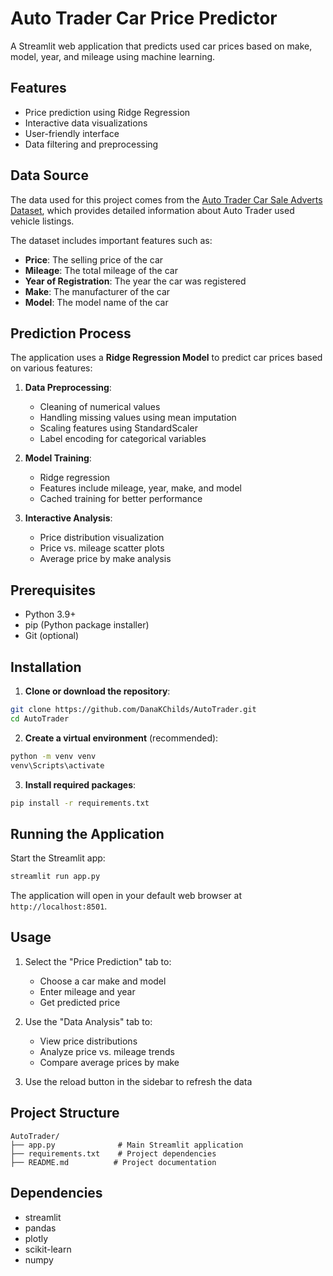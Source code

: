 # Auto Trader Car Price Predictor

A Streamlit web application that predicts used car prices based on make, model, year, and mileage using machine learning.

## Features

- Price prediction using Ridge Regression
- Interactive data visualizations
- User-friendly interface
- Data filtering and preprocessing

## Data Source

The data used for this project comes from the [Auto Trader Car Sale Adverts Dataset](https://www.kaggle.com/datasets/shayanshahid997/autotrader-at-car-sale-adverts-dataset), which provides detailed information about Auto Trader used vehicle listings.

The dataset includes important features such as:
- **Price**: The selling price of the car
- **Mileage**: The total mileage of the car
- **Year of Registration**: The year the car was registered
- **Make**: The manufacturer of the car
- **Model**: The model name of the car

## Prediction Process

The application uses a **Ridge Regression Model** to predict car prices based on various features:

1. **Data Preprocessing**: 
   - Cleaning of numerical values
   - Handling missing values using mean imputation
   - Scaling features using StandardScaler
   - Label encoding for categorical variables

2. **Model Training**: 
   - Ridge regression
   - Features include mileage, year, make, and model
   - Cached training for better performance

3. **Interactive Analysis**:
   - Price distribution visualization
   - Price vs. mileage scatter plots
   - Average price by make analysis

## Prerequisites

- Python 3.9+
- pip (Python package installer)
- Git (optional)

## Installation

1. **Clone or download the repository**:
```bash
git clone https://github.com/DanaKChilds/AutoTrader.git
cd AutoTrader
```

2. **Create a virtual environment** (recommended):
```bash
python -m venv venv
venv\Scripts\activate
```

3. **Install required packages**:
```bash
pip install -r requirements.txt
```

## Running the Application

Start the Streamlit app:
```bash
streamlit run app.py
```

The application will open in your default web browser at `http://localhost:8501`.

## Usage

1. Select the "Price Prediction" tab to:
   - Choose a car make and model
   - Enter mileage and year
   - Get predicted price

2. Use the "Data Analysis" tab to:
   - View price distributions
   - Analyze price vs. mileage trends
   - Compare average prices by make

3. Use the reload button in the sidebar to refresh the data

## Project Structure

```
AutoTrader/
├── app.py              # Main Streamlit application
├── requirements.txt    # Project dependencies
├── README.md          # Project documentation
```

## Dependencies

- streamlit
- pandas
- plotly
- scikit-learn
- numpy
